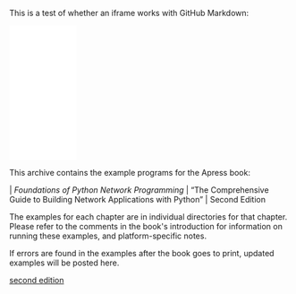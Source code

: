 This is a test of whether an iframe works with GitHub Markdown:

<iframe style="width:120px;height:240px;" marginwidth="0" marginheight="0" scrolling="no" frameborder="0" src="//ws-na.amazon-adsystem.com/widgets/q?ServiceVersion=20070822&OneJS=1&Operation=GetAdHtml&MarketPlace=US&source=ss&ref=ss_til&ad_type=product_link&tracking_id=letsdisthemat-20&marketplace=amazon&region=US&placement=1430258543&asins=1430258543&linkId=6PT2U7Z5T3AS76VX&show_border=true&link_opens_in_new_window=false">
</iframe>

This archive contains the example programs for the Apress book:

| *Foundations of Python Network Programming*
| “The Comprehensive Guide to Building Network Applications with Python”
| Second Edition

The examples for each chapter are in individual directories for that
chapter.  Please refer to the comments in the book's introduction for
information on running these examples, and platform-specific notes.

If errors are found in the examples after the book goes to print,
updated examples will be posted here.

<a
href="http://www.amazon.com/gp/product/1430230037/ref=as_li_tl?ie=UTF8&camp=1789&creative=390957&creativeASIN=1430230037&linkCode=as2&tag=letsdisthemat-20&linkId=EFFXLXXYPEHZT6ND">second
edition</a><img src="http://ir-na.amazon-adsystem.com/e/ir?t=letsdisthemat-20&l=as2&o=1&a=1430230037" width="1" height="1" border="0" alt="" style="border:none !important; margin:0px !important;" />
